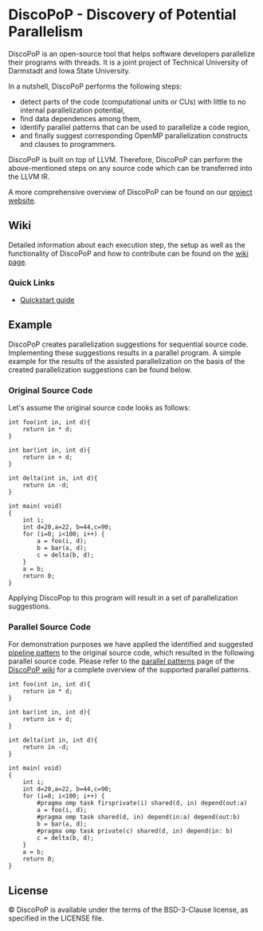 <!-- 
 /*
 * This file is part of the DiscoPoP software (http://www.discopop.tu-darmstadt.de)
 *
 * Copyright (c) 2020, Technische Universitaet Darmstadt, Germany
 *
 * This software may be modified and distributed under the terms of
 * the 3-Clause BSD License. See the LICENSE file in the package base
 * directory for details.
 *
 */ 
 -->

# DiscoPoP - Discovery of Potential Parallelism
DiscoPoP is an open-source tool that helps software developers parallelize their programs with threads. It is a joint project of Technical University of Darmstadt and Iowa State University. 

In a nutshell, DiscoPoP performs the following steps:
* detect parts of the code (computational units or CUs) with little to no internal parallelization potential,
* find data dependences among them,
* identify parallel patterns that can be used to parallelize a code region,
* and finally suggest corresponding OpenMP parallelization constructs and clauses to programmers.

DiscoPoP is built on top of LLVM. Therefore, DiscoPoP can perform the above-mentioned steps on any source code which can be transferred into the LLVM IR.

A more comprehensive overview of DiscoPoP can be found on our [project website](https://www.discopop.tu-darmstadt.de/).

## Wiki
Detailed information about each execution step, the setup as well as the functionality of DiscoPoP and how to contribute can be found on the [wiki page](https://discopop-project.github.io/discopop/).

### Quick Links
- [Quickstart guide](https://discopop-project.github.io/discopop/Quickstart)

## Example
DiscoPoP creates parallelization suggestions for sequential source code.
Implementing these suggestions results in a parallel program.
A simple example for the results of the assisted parallelization on the basis of the created parallelization suggestions can be found below.

### Original Source Code
Let's assume the original source code looks as follows:

    int foo(int in, int d){
        return in * d;
    }

    int bar(int in, int d){
        return in + d;
    }

    int delta(int in, int d){
        return in -d;
    }

    int main( void)
    {
        int i;
        int d=20,a=22, b=44,c=90;
        for (i=0; i<100; i++) {
            a = foo(i, d);
            b = bar(a, d);
            c = delta(b, d);
        }
        a = b;
        return 0;
    }

Applying DiscoPop to this program will result in a set of parallelization suggestions.

### Parallel Source Code
For demonstration purposes we have applied the identified and suggested [pipeline pattern](https://discopop-project.github.io/discopop/Pattern_Detection/Patterns/Pipeline/) to the original source code, which resulted in the following parallel source code.
Please refer to the [parallel patterns](https://discopop-project.github.io/discopop/Pattern_Detection/Patterns) page of the [DiscoPoP wiki](https://discopop-project.github.io/discopop/) for a complete overview of the supported parallel patterns.

    int foo(int in, int d){
        return in * d;
    }

    int bar(int in, int d){
        return in + d;
    }

    int delta(int in, int d){
        return in -d;
    }

    int main( void)
    {
        int i;
        int d=20,a=22, b=44,c=90;
        for (i=0; i<100; i++) {
            #pragma omp task firsprivate(i) shared(d, in) depend(out:a)
            a = foo(i, d);
            #pragma omp task shared(d, in) depend(in:a) depend(out:b)
            b = bar(a, d);
            #pragma omp task private(c) shared(d, in) depend(in: b)
            c = delta(b, d);
        }
        a = b;
        return 0;
    }






## License
© DiscoPoP is available under the terms of the BSD-3-Clause license, as specified in the LICENSE file.
